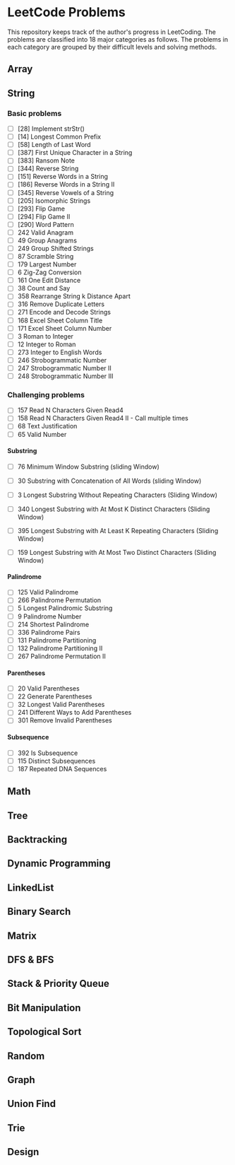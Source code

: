 # LeetCode Problems

This repository keeps track of the author's progress in LeetCoding.
The problems are classified into 18 major categories as follows. The problems in each category are grouped by their difficult levels and solving methods.  

## Array

## String

### Basic problems
- [ ] [28] Implement strStr()		
- [ ] [14] Longest Common Prefix		
- [ ] [58] Length of Last Word		
- [ ] [387] First Unique Character in a String		
- [ ] [383]	Ransom Note		
- [ ] [344]	Reverse String		
- [ ] [151]	Reverse Words in a String		
- [ ] [186]	Reverse Words in a String II		
- [ ] [345]	Reverse Vowels of a String			
- [ ] [205]	Isomorphic Strings		
- [ ] [293]	Flip Game		
- [ ] [294]	Flip Game II		
- [ ] [290]	Word Pattern		
- [ ] 242	Valid Anagram		
- [ ] 49	Group Anagrams		
- [ ] 249	Group Shifted Strings		
- [ ] 87	Scramble String		
- [ ] 179	Largest Number
- [ ] 6	Zig-Zag Conversion
- [ ] 161	One Edit Distance		
- [ ] 38	Count and Say		
- [ ] 358	Rearrange String k Distance Apart		
- [ ] 316	Remove Duplicate Letters		
- [ ] 271	Encode and Decode Strings		
- [ ]  168	Excel Sheet Column Title		
- [ ]  171	Excel Sheet Column Number		
- [ ]  3	Roman to Integer		
- [ ]  12	Integer to Roman		
- [ ]  273 Integer to English Words		
- [ ] 246	Strobogrammatic Number		
- [ ] 247	Strobogrammatic Number II		
- [ ] 248	Strobogrammatic Number III

### Challenging problems 		
- [ ] 157	Read N Characters Given Read4		
- [ ] 158	Read N Characters Given Read4 II - Call multiple times		
- [ ] 68 Text Justification		
- [ ] 65 Valid Number

#### Substring			
- [ ] 76 Minimum Window Substring (sliding Window)
- [ ] 30 Substring with Concatenation of All Words (sliding Window)
- [ ] 3	Longest Substring Without Repeating Characters		(Sliding Window)
- [ ] 340	Longest Substring with At Most K Distinct Characters (Sliding Window)
- [ ] 395	Longest Substring with At Least K Repeating Characters (Sliding Window)
- [ ] 159	Longest Substring with At Most Two Distinct Characters (Sliding Window)


#### Palindrome			
- [ ] 125	Valid Palindrome		
- [ ] 266	Palindrome Permutation		
- [ ] 5	Longest Palindromic Substring		
- [ ] 9	Palindrome Number		
- [ ] 214	Shortest Palindrome		
- [ ] 336	Palindrome Pairs		
- [ ] 131	Palindrome Partitioning		
- [ ] 132	Palindrome Partitioning II		
- [ ] 267	Palindrome Permutation II		

#### Parentheses			
- [ ] 20	Valid Parentheses		
- [ ] 22	Generate Parentheses		
- [ ] 32	Longest Valid Parentheses		
- [ ] 241	Different Ways to Add Parentheses		
- [ ] 301	Remove Invalid Parentheses

#### Subsequence			
- [ ] 392	Is Subsequence		
- [ ] 115	Distinct Subsequences		
- [ ] 187	Repeated DNA Sequences

## Math

## Tree

## Backtracking

## Dynamic Programming

## LinkedList

## Binary Search

## Matrix

## DFS & BFS

## Stack & Priority Queue

## Bit Manipulation

## Topological Sort

## Random

## Graph

## Union Find

## Trie

## Design
